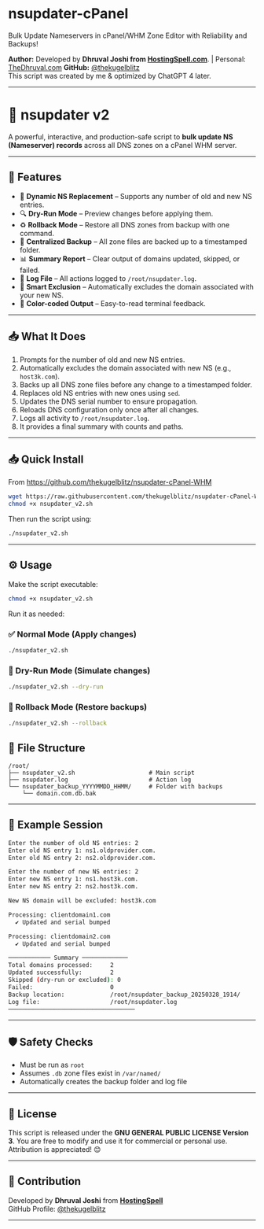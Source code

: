 # nsupdater-cPanel
Bulk Update Nameservers in cPanel/WHM Zone Editor with Reliability and Backups! 

**Author:** Developed by **Dhruval Joshi from [HostingSpell.com](https://hostingspell.com/)**. | Personal: [TheDhruval.com](https://thedhruval.com/)
**GitHub:** [@thekugelblitz](https://github.com/thekugelblitz)  
This script was created by me & optimized by ChatGPT 4 later.

---

# 🧠 nsupdater v2

A powerful, interactive, and production-safe script to **bulk update NS (Nameserver) records** across all DNS zones on a cPanel WHM server.

---

## 🚀 Features

- 🔄 **Dynamic NS Replacement** – Supports any number of old and new NS entries.  
- 🔍 **Dry-Run Mode** – Preview changes before applying them.  
- ♻️ **Rollback Mode** – Restore all DNS zones from backup with one command.  
- 📁 **Centralized Backup** – All zone files are backed up to a timestamped folder.  
- 📊 **Summary Report** – Clear output of domains updated, skipped, or failed.  
- 🧾 **Log File** – All actions logged to `/root/nsupdater.log`.  
- 🧠 **Smart Exclusion** – Automatically excludes the domain associated with your new NS.  
- 🎨 **Color-coded Output** – Easy-to-read terminal feedback.

---

## 📥 What It Does

1. Prompts for the number of old and new NS entries.
2. Automatically excludes the domain associated with new NS (e.g., `host3k.com`).
3. Backs up all DNS zone files before any change to a timestamped folder.
4. Replaces old NS entries with new ones using `sed`.
5. Updates the DNS serial number to ensure propagation.
6. Reloads DNS configuration only once after all changes.
7. Logs all activity to `/root/nsupdater.log`.
8. It provides a final summary with counts and paths.

---

## 📥 Quick Install

From https://github.com/thekugelblitz/nsupdater-cPanel-WHM

```bash
wget https://raw.githubusercontent.com/thekugelblitz/nsupdater-cPanel-WHM/main/nsupdater.sh -O nsupdater_v2.sh
chmod +x nsupdater_v2.sh
```

Then run the script using:

```bash
./nsupdater_v2.sh
```

---

## ⚙️ Usage

Make the script executable:

```bash
chmod +x nsupdater_v2.sh
```

Run it as needed:

### ✅ Normal Mode (Apply changes)

```bash
./nsupdater_v2.sh
```

### 🧪 Dry-Run Mode (Simulate changes)

```bash
./nsupdater_v2.sh --dry-run
```

### 🔁 Rollback Mode (Restore backups)

```bash
./nsupdater_v2.sh --rollback
```

## 📂 File Structure

```
/root/
├── nsupdater_v2.sh                     # Main script
├── nsupdater.log                       # Action log
└── nsupdater_backup_YYYYMMDD_HHMM/     # Folder with backups
    └── domain.com.db.bak
```

---

## 🧰 Example Session

```bash
Enter the number of old NS entries: 2
Enter old NS entry 1: ns1.oldprovider.com.
Enter old NS entry 2: ns2.oldprovider.com.

Enter the number of new NS entries: 2
Enter new NS entry 1: ns1.host3k.com.
Enter new NS entry 2: ns2.host3k.com.

New NS domain will be excluded: host3k.com

Processing: clientdomain1.com
  ✔ Updated and serial bumped

Processing: clientdomain2.com
  ✔ Updated and serial bumped

──────────── Summary ─────────────
Total domains processed:     2
Updated successfully:        2
Skipped (dry-run or excluded): 0
Failed:                      0
Backup location:             /root/nsupdater_backup_20250328_1914/
Log file:                    /root/nsupdater.log
────────────────────────────────────
```

---

## 🛡️ Safety Checks

- Must be run as `root`
- Assumes `.db` zone files exist in `/var/named/`
- Automatically creates the backup folder and log file

---


## **📜 License**
This script is released under the **GNU GENERAL PUBLIC LICENSE Version 3**. You are free to modify and use it for commercial or personal use. Attribution is appreciated! 😊

---

## **🤝 Contribution**
Developed by **Dhruval Joshi** from **[HostingSpell](https://hostingspell.com)**  
GitHub Profile: [@thekugelblitz](https://github.com/thekugelblitz)

---
